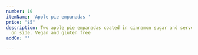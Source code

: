 ```yaml
---
number: 10
itemName: 'Apple pie empanadas '
price: "$5"
description: Two apple pie empanadas coated in cinnamon sugar and served with glaze
  on side. Vegan and gluten free
addOn: ''

---
```

